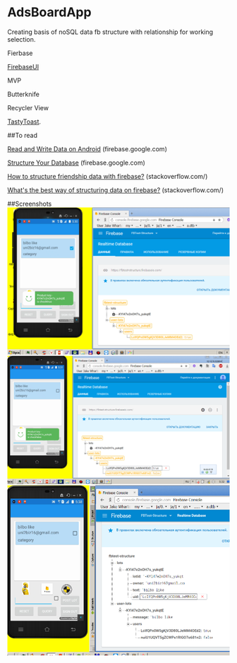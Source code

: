 
# AdsBoardApp

Creating basis of noSQL data fb structure with relationship for working selection.

Fierbase 

[FirebaseUI](https://github.com/firebase/FirebaseUI-Android) 

MVP 

Butterknife

Recycler View 

[TastyToast](https://github.com/yadav-rahul/TastyToast).

##To read

[Read and Write Data on Android](https://firebase.google.com/docs/database/android/read-and-write) (firebase.google.com) 

[Structure Your Database](https://firebase.google.com/docs/database/android/structure-data) (firebase.google.com)

[How to structure friendship data with firebase?](http://stackoverflow.com/a/38960217/6352712) (stackoverflow.com/) 

[What's the best way of structuring data on firebase?](http://stackoverflow.com/a/16423316/6352712) (stackoverflow.com/) 

##Screenshots
<img src = "https://github.com/SergeyBurlaka/AdsBoardApp-FirebaseTestDataStructure-Fierbase-MVP-Butterknife/blob/master/IMG/1/Screenshot_6.png">
<img src="https://github.com/SergeyBurlaka/AdsBoardApp-FirebaseTestDataStructure-Fierbase-MVP-Butterknife/blob/master/IMG/1/Screenshot_10.png">
<img src="https://github.com/SergeyBurlaka/AdsBoardApp-FirebaseTestDataStructure-Fierbase-MVP-Butterknife/blob/master/IMG/1/Screenshot_11.png">


